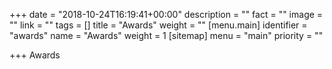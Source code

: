 +++
date = "2018-10-24T16:19:41+00:00"
description = ""
fact = ""
image = ""
link = ""
tags = []
title = "Awards"
weight = ""
[menu.main]
identifier = "awards"
name = "Awards"
weight = 1
[sitemap]
menu = "main"
priority = ""

+++
Awards